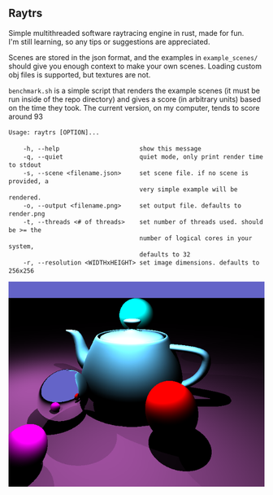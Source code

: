 Raytrs
---
Simple multithreaded software raytracing engine in rust, made for fun.<br>
I'm still learning, so any tips or suggestions are appreciated.<br>

Scenes are stored in the json format,
and the examples in `example_scenes/` should give you enough context to make your own scenes.
Loading custom obj files is supported, but textures are not.

`benchmark.sh` is a simple script that renders the example scenes
(it must be run inside of the repo directory) and gives a score (in arbitrary units)
based on the time they took.
The current version, on my computer, tends to score around 93

	Usage: raytrs [OPTION]...

		-h, --help                      show this message
		-q, --quiet                     quiet mode, only print render time to stdout
		-s, --scene <filename.json>     set scene file. if no scene is provided, a
										very simple example will be rendered.
		-o, --output <filename.png>     set output file. defaults to render.png
		-t, --threads <# of threads>    set number of threads used. should be >= the
										number of logical cores in your system,
										defaults to 32
		-r, --resolution <WIDTHxHEIGHT> set image dimensions. defaults to 256x256


![spheres, shading, reflections, obj importing, shadows and multiple light sources](demo.png "demo image")
